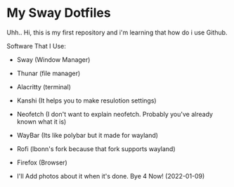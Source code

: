 # My Sway Dotfiles
Uhh.. Hi, this is my first repository and i'm learning that how do i use Github.

Software That I Use:

- Sway (Window Manager)
- Thunar (file manager)
- Alacritty (terminal)
- Kanshi (It helps you to make resulotion settings)
- Neofetch (I don't want to explain neofetch. Probably you've already known what it is)
- WayBar (Its like polybar but it made for wayland)
- Rofi (lbonn's fork because that fork supports wayland)
- Firefox (Browser)
 
 - I'll Add photos about it when it's done. Bye 4 Now! (2022-01-09)
